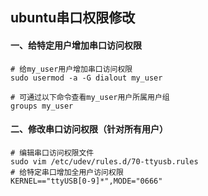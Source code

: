 ## ubuntu串口权限修改

#### 一、给特定用户增加串口访问权限

```shell
# 给my_user用户增加串口访问权限
sudo usermod -a -G dialout my_user

# 可通过以下命令查看my_user用户所属用户组
groups my_user
```



#### 二、修改串口访问权限（针对所有用户）

```shell
# 编辑串口访问权限文件
sudo vim /etc/udev/rules.d/70-ttyusb.rules
# 给特定串口增加全用户访问权限
KERNEL=="ttyUSB[0-9]*",MODE="0666"
```


